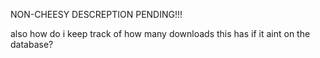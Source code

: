 NON-CHEESY DESCREPTION PENDING!!!


also how do i keep track of how many downloads this has if it aint on the database? 
